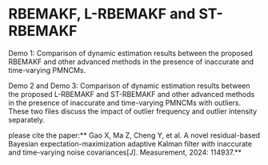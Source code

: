 # RBEMAKF, L-RBEMAKF and ST-RBEMAKF

Demo 1: Comparison of dynamic estimation results between the proposed RBEMAKF and other advanced methods in the presence of inaccurate and time-varying PMNCMs.

Demo 2 and Demo 3: Comparison of dynamic estimation results between the proposed L-RBEMAKF and ST-RBEMAKF and other advanced methods in the presence of inaccurate and time-varying PMNCMs with outliers. These two files discuss the impact of outlier frequency and outlier intensity separately.

please cite the paper:** Gao X, Ma Z, Cheng Y, et al. A novel residual-based Bayesian expectation-maximization adaptive Kalman filter with inaccurate and time-varying noise covariances[J]. Measurement, 2024: 114937.**
